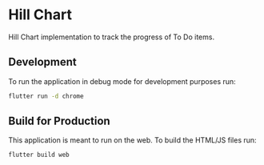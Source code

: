 # Hill Chart

Hill Chart implementation to track the progress of To Do items.

## Development

To run the application in debug mode for development purposes run:

```bash
flutter run -d chrome
```

## Build for Production

This application is meant to run on the web. To build the HTML/JS files run:

```bash
flutter build web
```